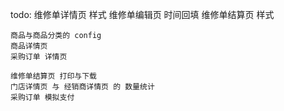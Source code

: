 todo:
    维修单详情页 样式
    维修单编辑页 时间回填
    维修单结算页 样式

    商品与商品分类的 config
    商品详情页
    采购订单 详情页

    维修单结算页 打印与下载
    门店详情页 与 经销商详情页 的 数量统计
    采购订单 模拟支付

